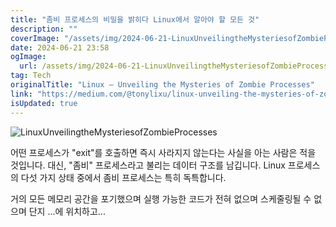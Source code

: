 ```yaml
---
title: "좀비 프로세스의 비밀을 밝히다 Linux에서 알아야 할 모든 것"
description: ""
coverImage: "/assets/img/2024-06-21-LinuxUnveilingtheMysteriesofZombieProcesses_0.png"
date: 2024-06-21 23:58
ogImage: 
  url: /assets/img/2024-06-21-LinuxUnveilingtheMysteriesofZombieProcesses_0.png
tag: Tech
originalTitle: "Linux — Unveiling the Mysteries of Zombie Processes"
link: "https://medium.com/@tonylixu/linux-unveiling-the-mysteries-of-zombie-processes-d4ea68605e64"
isUpdated: true
---
```







![LinuxUnveilingtheMysteriesofZombieProcesses](/assets/img/2024-06-21-LinuxUnveilingtheMysteriesofZombieProcesses_0.png)

어떤 프로세스가 "exit"를 호출하면 즉시 사라지지 않는다는 사실을 아는 사람은 적을 것입니다. 대신, "좀비" 프로세스라고 불리는 데이터 구조를 남깁니다. Linux 프로세스의 다섯 가지 상태 중에서 좀비 프로세스는 특히 독특합니다.

거의 모든 메모리 공간을 포기했으며 실행 가능한 코드가 전혀 없으며 스케줄링될 수 없으며 단지 ...에 위치하고...
